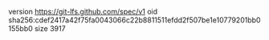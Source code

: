 version https://git-lfs.github.com/spec/v1
oid sha256:cdef2417a42f75fa0043066c22b8811511efdd2f507be1e10779201bb0155bb0
size 3917
